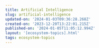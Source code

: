 ```yaml
---
title: Artificial Intelligence
slug: artificial-intelligence
updated-on: '2024-01-03T09:36:28.268Z'
created-on: '2023-12-20T13:22:01.215Z'
published-on: '2024-01-05T11:05:12.994Z'
layout: '[ecosystem-topics].html'
tags: ecosystem-topics
---
```



